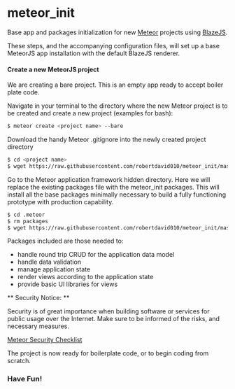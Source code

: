 # meteor_init

Base app and packages initialization for new [Meteor](https://www.meteor.com/) projects using [BlazeJS](http://blazejs.org/).

These steps, and the accompanying configuration files, will set up a base MeteorJS app installation with the default BlazeJS renderer.

#### Create a new MeteorJS project
We are creating a bare project. This is an empty app ready to accept boiler plate code.

Navigate in your terminal to the directory where the new Meteor project is to be created and create a new project (examples for bash):

```bash
$ meteor create <project name> --bare
```

Download the handy Meteor .gitignore into the newly created project directory


```bash
$ cd <project name>
$ wget https://raw.githubusercontent.com/robertdavid010/meteor_init/master/.gitignore
```

Go to the Meteor application framework hidden directory. Here we will replace the existing packages file with the meteor_init packages. This will install all the base packages minimally necessary to build a fully functioning prototype with production capability.

```bash
$ cd .meteor
$ rm packages
$ wget https://raw.githubusercontent.com/robertdavid010/meteor_init/master/packages
```

Packages included are those needed to:

* handle round trip CRUD for the application data model
* handle data validation 
* manage application state
* render views according to the application state
* provide basic UI libraries for views

** Security Notice: **

Security is of great importance when building software or services for public usage over the Internet. Make sure to be informed of the risks, and necessary measures.

[Meteor Security Checklist](https://meteorjs.club/MeteorSecurityChecklist.pdf?__s=qmhqtnitpz5xzsmztn8g)

The project is now ready for boilerplate code, or to begin coding from scratch.

### Have Fun!
